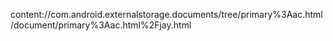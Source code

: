 content://com.android.externalstorage.documents/tree/primary%3Aac.html/document/primary%3Aac.html%2Fjay.html
